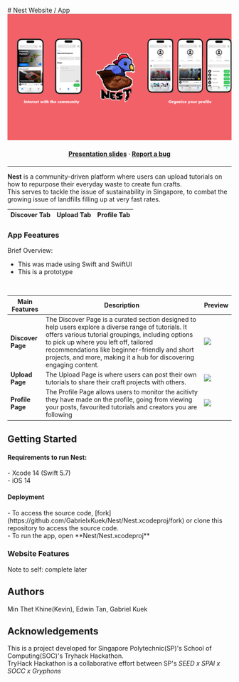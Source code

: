 </br>
  # Nest
Website / App 

<img src="https://github.com/GabrielxKuek/Nest/blob/App-Branch/assets/Screenshot%202023-10-16%20102232.png">

<h4 align="center">
  <a href="https://docs.google.com/presentation/d/1Hw9QW27N159Nn0rGdDLNwrqFb_KwFudC8k2CTvvxNcg/edit?usp=sharing">Presentation slides</a>
  <span> · </span>
  <a href="https:/github.com/GabrielxKuek/Nest/issues">Report a bug</a>
</h4>

---

**Nest** is a community-driven platform where users can upload tutorials on how to repurpose their everyday waste to create fun crafts.
<br>
This serves to tackle the issue of sustainability in Singapore, to combat the growing issue of landfills filling up at very fast rates.

| **Discover Tab** | **Upload Tab** | **Profile Tab** |
| ---------------- | -------------- | --------------- |

### App Feeatures
Brief Overview:
- This was made using Swift and SwiftUI
- This is a prototype
<br>

| Main Features | Description | Preview |
| ------------- | ----------- | ------- |
| **Discover Page** | The Discover Page is a curated section designed to help users explore a diverse range of tutorials. It offers various tutorial groupings, including options to pick up where you left off, tailored recommendations like beginner-friendly and short projects, and more, making it a hub for discovering engaging content. | <img src="https://github.com/GabrielxKuek/Nest/tree/App-Branch/assets/nest-home.jpg"> |
| **Upload Page** | The Upload Page is where users can post their own tutorials to share their craft projects with others. | <img src="https://github.com/GabrielxKuek/Nest/tree/App-Branch/assets/nest-upload.jpg"> |
| **Profile Page** | The Profile Page allows users to monitor the acitivty they have made on the profile, going from viewing your posts, favourited tutorials and creators you are following | <img src="https://github.com/GabrielxKuek/Nest/tree/App-Branch/assets/nest-profile-favourites.png"> |

## Getting Started
<h4> Requirements to run Nest:</h4>
- Xcode 14 (Swift 5.7)
</br>
- iOS 14


<h4> Deployment </h4>
- To access the source code, [fork](https://github.com/GabrielxKuek/Nest/Nest.xcodeproj/fork) or clone this repository to access the source code.
</br>
- To run the app, open **Nest/Nest.xcodeproj**


### Website Features
<div styles: "color: red">Note to self: complete later</div>

## Authors
Min Thet Khine(Kevin), Edwin Tan, Gabriel Kuek

## Acknowledgements
This is a project developed for Singapore Polytechnic(SP)'s School of Computing(SOC)'s Tryhack Hackathon.
<br>
TryHack Hackathon is a collaborative effort between SP's *SEED x SPAI x SOCC x Gryphons*
